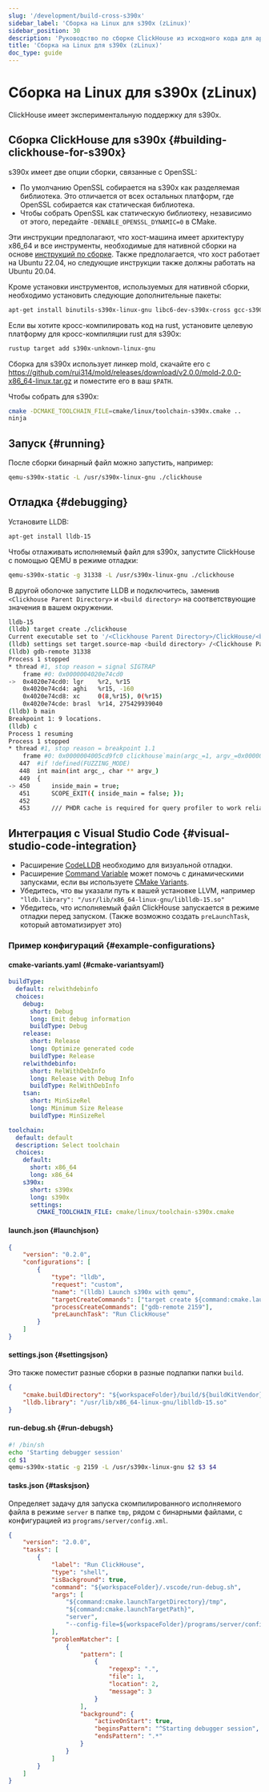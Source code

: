 ```yaml
---
slug: '/development/build-cross-s390x'
sidebar_label: 'Сборка на Linux для s390x (zLinux)'
sidebar_position: 30
description: 'Руководство по сборке ClickHouse из исходного кода для архитектуры'
title: 'Сборка на Linux для s390x (zLinux)'
doc_type: guide
---
```

# Сборка на Linux для s390x (zLinux)

ClickHouse имеет экспериментальную поддержку для s390x.

## Сборка ClickHouse для s390x {#building-clickhouse-for-s390x}

s390x имеет две опции сборки, связанные с OpenSSL:
- По умолчанию OpenSSL собирается на s390x как разделяемая библиотека. Это отличается от всех остальных платформ, где OpenSSL собирается как статическая библиотека.
- Чтобы собрать OpenSSL как статическую библиотеку, независимо от этого, передайте `-DENABLE_OPENSSL_DYNAMIC=0` в CMake.

Эти инструкции предполагают, что хост-машина имеет архитектуру x86_64 и все инструменты, необходимые для нативной сборки на основе [инструкций по сборке](../development/build.md). Также предполагается, что хост работает на Ubuntu 22.04, но следующие инструкции также должны работать на Ubuntu 20.04.

Кроме установки инструментов, используемых для нативной сборки, необходимо установить следующие дополнительные пакеты:

```bash
apt-get install binutils-s390x-linux-gnu libc6-dev-s390x-cross gcc-s390x-linux-gnu binfmt-support qemu-user-static
```

Если вы хотите кросс-компилировать код на rust, установите целевую платформу для кросс-компиляции rust для s390x:

```bash
rustup target add s390x-unknown-linux-gnu
```

Сборка для s390x использует линкер mold, скачайте его с https://github.com/rui314/mold/releases/download/v2.0.0/mold-2.0.0-x86_64-linux.tar.gz
и поместите его в ваш `$PATH`.

Чтобы собрать для s390x:

```bash
cmake -DCMAKE_TOOLCHAIN_FILE=cmake/linux/toolchain-s390x.cmake ..
ninja
```

## Запуск {#running}

После сборки бинарный файл можно запустить, например:

```bash
qemu-s390x-static -L /usr/s390x-linux-gnu ./clickhouse
```

## Отладка {#debugging}

Установите LLDB:

```bash
apt-get install lldb-15
```

Чтобы отлаживать исполняемый файл для s390x, запустите ClickHouse с помощью QEMU в режиме отладки:

```bash
qemu-s390x-static -g 31338 -L /usr/s390x-linux-gnu ./clickhouse
```

В другой оболочке запустите LLDB и подключитесь, заменив `<Clickhouse Parent Directory>` и `<build directory>` на соответствующие значения в вашем окружении.

```bash
lldb-15
(lldb) target create ./clickhouse
Current executable set to '/<Clickhouse Parent Directory>/ClickHouse/<build directory>/programs/clickhouse' (s390x).
(lldb) settings set target.source-map <build directory> /<Clickhouse Parent Directory>/ClickHouse
(lldb) gdb-remote 31338
Process 1 stopped
* thread #1, stop reason = signal SIGTRAP
    frame #0: 0x0000004020e74cd0
->  0x4020e74cd0: lgr    %r2, %r15
    0x4020e74cd4: aghi   %r15, -160
    0x4020e74cd8: xc     0(8,%r15), 0(%r15)
    0x4020e74cde: brasl  %r14, 275429939040
(lldb) b main
Breakpoint 1: 9 locations.
(lldb) c
Process 1 resuming
Process 1 stopped
* thread #1, stop reason = breakpoint 1.1
    frame #0: 0x0000004005cd9fc0 clickhouse`main(argc_=1, argv_=0x0000004020e594a8) at main.cpp:450:17
   447  #if !defined(FUZZING_MODE)
   448  int main(int argc_, char ** argv_)
   449  {
-> 450      inside_main = true;
   451      SCOPE_EXIT({ inside_main = false; });
   452
   453      /// PHDR cache is required for query profiler to work reliably
```

## Интеграция с Visual Studio Code {#visual-studio-code-integration}

- Расширение [CodeLLDB](https://github.com/vadimcn/vscode-lldb) необходимо для визуальной отладки.
- Расширение [Command Variable](https://github.com/rioj7/command-variable) может помочь с динамическими запусками, если вы используете [CMake Variants](https://github.com/microsoft/vscode-cmake-tools/blob/main/docs/variants.md).
- Убедитесь, что вы указали путь к вашей установке LLVM, например `"lldb.library": "/usr/lib/x86_64-linux-gnu/liblldb-15.so"`
- Убедитесь, что исполняемый файл ClickHouse запускается в режиме отладки перед запуском. (Также возможно создать `preLaunchTask`, который автоматизирует это)

### Пример конфигураций {#example-configurations}
#### cmake-variants.yaml {#cmake-variantsyaml}
```yaml
buildType:
  default: relwithdebinfo
  choices:
    debug:
      short: Debug
      long: Emit debug information
      buildType: Debug
    release:
      short: Release
      long: Optimize generated code
      buildType: Release
    relwithdebinfo:
      short: RelWithDebInfo
      long: Release with Debug Info
      buildType: RelWithDebInfo
    tsan:
      short: MinSizeRel
      long: Minimum Size Release
      buildType: MinSizeRel

toolchain:
  default: default
  description: Select toolchain
  choices:
    default:
      short: x86_64
      long: x86_64
    s390x:
      short: s390x
      long: s390x
      settings:
        CMAKE_TOOLCHAIN_FILE: cmake/linux/toolchain-s390x.cmake
```

#### launch.json {#launchjson}
```json
{
    "version": "0.2.0",
    "configurations": [
        {
            "type": "lldb",
            "request": "custom",
            "name": "(lldb) Launch s390x with qemu",
            "targetCreateCommands": ["target create ${command:cmake.launchTargetPath}"],
            "processCreateCommands": ["gdb-remote 2159"],
            "preLaunchTask": "Run ClickHouse"
        }
    ]
}
```

#### settings.json {#settingsjson}
Это также поместит разные сборки в разные подпапки папки `build`.
```json
{
    "cmake.buildDirectory": "${workspaceFolder}/build/${buildKitVendor}-${buildKitVersion}-${variant:toolchain}-${variant:buildType}",
    "lldb.library": "/usr/lib/x86_64-linux-gnu/liblldb-15.so"
}
```

#### run-debug.sh {#run-debugsh}
```sh
#! /bin/sh
echo 'Starting debugger session'
cd $1
qemu-s390x-static -g 2159 -L /usr/s390x-linux-gnu $2 $3 $4
```

#### tasks.json {#tasksjson}
Определяет задачу для запуска скомпилированного исполняемого файла в режиме `server` в папке `tmp`, рядом с бинарными файлами, с конфигурацией из `programs/server/config.xml`.
```json
{
    "version": "2.0.0",
    "tasks": [
        {
            "label": "Run ClickHouse",
            "type": "shell",
            "isBackground": true,
            "command": "${workspaceFolder}/.vscode/run-debug.sh",
            "args": [
                "${command:cmake.launchTargetDirectory}/tmp",
                "${command:cmake.launchTargetPath}",
                "server",
                "--config-file=${workspaceFolder}/programs/server/config.xml"
            ],
            "problemMatcher": [
                {
                    "pattern": [
                        {
                            "regexp": ".",
                            "file": 1,
                            "location": 2,
                            "message": 3
                        }
                    ],
                    "background": {
                        "activeOnStart": true,
                        "beginsPattern": "^Starting debugger session",
                        "endsPattern": ".*"
                    }
                }
            ]
        }
    ]
}
```
